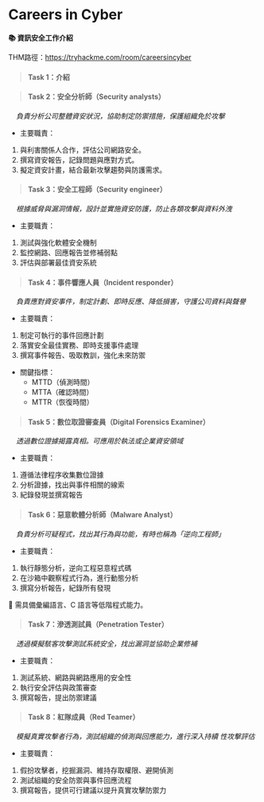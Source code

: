 # Careers in Cyber
**📚 資訊安全工作介紹**

THM路徑：https://tryhackme.com/room/careersincyber
> #### Task 1：介紹

> #### Task 2：安全分析師（Security analysts）

&nbsp;&nbsp;&nbsp;&nbsp;_負責分析公司整體資安狀況，協助制定防禦措施，保護組織免於攻擊_ <br>

- 主要職責：
1. 與利害關係人合作，評估公司網路安全。
2. 撰寫資安報告，記錄問題與應對方式。
3. 擬定資安計畫，結合最新攻擊趨勢與防護需求。

> #### Task 3：安全工程師（Security engineer）

&nbsp;&nbsp;&nbsp;&nbsp;_根據威脅與漏洞情報，設計並實施資安防護，防止各類攻擊與資料外洩_ <br>

- 主要職責：
1. 測試與強化軟體安全機制
2. 監控網路、回應報告並修補弱點
3. 評估與部署最佳資安系統


> #### Task 4：事件響應人員（Incident responder）
&nbsp;&nbsp;&nbsp;&nbsp;_負責應對資安事件，制定計劃、即時反應、降低損害，守護公司資料與聲譽_ <br>

- 主要職責：
1. 制定可執行的事件回應計劃
2. 落實安全最佳實務、即時支援事件處理 
3. 撰寫事件報告、吸取教訓，強化未來防禦

- 關鍵指標：
  - MTTD（偵測時間）
  - MTTA（確認時間）
  - MTTR（恢復時間）

> #### Task 5：數位取證審查員（Digital Forensics Examiner）
&nbsp;&nbsp;&nbsp;&nbsp;_透過數位證據揭露真相。可應用於執法或企業資安領域_ <br>

- 主要職責：
1. 遵循法律程序收集數位證據 
2. 分析證據，找出與事件相關的線索 
3. 紀錄發現並撰寫報告

> #### Task 6：惡意軟體分析師（Malware Analyst）
&nbsp;&nbsp;&nbsp;&nbsp;_負責分析可疑程式，找出其行為與功能，有時也稱為「逆向工程師」_<br>

- 主要職責：
1. 執行靜態分析，逆向工程惡意程式碼
2. 在沙箱中觀察程式行為，進行動態分析
3. 撰寫分析報告，紀錄所有發現

📌 需具備彙編語言、C 語言等低階程式能力。

> #### Task 7：滲透測試員（Penetration Tester）
&nbsp;&nbsp;&nbsp;&nbsp;_透過模擬駭客攻擊測試系統安全，找出漏洞並協助企業修補_<br>

- 主要職責：
1. 測試系統、網路與網路應用的安全性 
2. 執行安全評估與政策審查 
3. 撰寫報告，提出防禦建議

> #### Task 8：紅隊成員（Red Teamer）
&nbsp;&nbsp;&nbsp;&nbsp;_模擬真實攻擊者行為，測試組織的偵測與回應能力，進行深入持續 性攻擊評估_<br>

- 主要職責：
1. 假扮攻擊者，挖掘漏洞、維持存取權限、避開偵測
2. 測試組織的安全防禦與事件回應流程
3. 撰寫報告，提供可行建議以提升真實攻擊防禦力